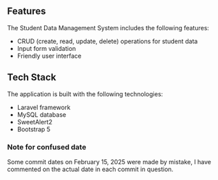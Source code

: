 ## Features
The Student Data Management System includes the following features:

- CRUD (create, read, update, delete) operations for student data
- Input form validation
- Friendly user interface

## Tech Stack
The application is built with the following technologies:

- Laravel framework
- MySQL database
- SweetAlert2
- Bootstrap 5

### Note for confused date
Some commit dates on February 15, 2025 were made by mistake, I have commented on the actual date in each commit in question.
